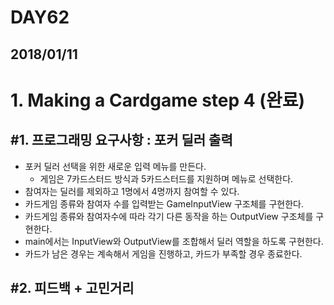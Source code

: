 # DAY62

## 2018/01/11

# 1. Making a Cardgame step 4 (완료)

## #1. 프로그래밍 요구사항 : 포커 딜러 출력
  - 포커 딜러 선택을 위한 새로운 입력 메뉴를 만든다.
    - 게임은 7카드스터드 방식과 5카드스터드를 지원하며 메뉴로 선택한다.
  - 참여자는 딜러를 제외하고 1명에서 4명까지 참여할 수 있다.
  - 카드게임 종류와 참여자 수를 입력받는 GameInputView 구조체를 구현한다.
  - 카드게임 종류와 참여자수에 따라 각기 다른 동작을 하는 OutputView 구조체를 구현한다.
  - main에서는 InputView와 OutputView를 조합해서 딜러 역할을 하도록 구현한다.
  - 카드가 남은 경우는 계속해서 게임을 진행하고, 카드가 부족할 경우 종료한다.

## #2. 피드백 + 고민거리
